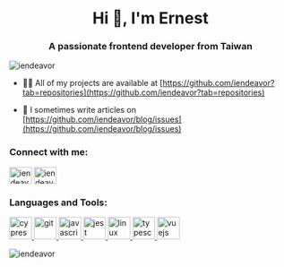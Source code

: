<h1 align="center">Hi 👋, I'm Ernest</h1>
<h3 align="center">A passionate frontend developer from Taiwan</h3>

<p align="left"> <img src="https://komarev.com/ghpvc/?username=iendeavor&label=Profile%20views&color=0e75b6&style=flat" alt="iendeavor" /> </p>

- 👨‍💻 All of my projects are available at [https://github.com/iendeavor?tab=repositories](https://github.com/iendeavor?tab=repositories)

- 📝 I sometimes write articles on [https://github.com/iendeavor/blog/issues](https://github.com/iendeavor/blog/issues)

<h3 align="left">Connect with me:</h3>
<p align="left">
<a href="https://codesandbox.com/iendeavor" target="blank"><img align="center" src="https://cdn.jsdelivr.net/npm/simple-icons@3.0.1/icons/codesandbox.svg" alt="iendeavor" height="30" width="40" /></a>
<a href="https://www.leetcode.com/iendeavor" target="blank"><img align="center" src="https://cdn.jsdelivr.net/npm/simple-icons@3.0.1/icons/leetcode.svg" alt="iendeavor" height="30" width="40" /></a>
</p>

<h3 align="left">Languages and Tools:</h3>
<p align="left"> <a href="https://www.cypress.io" target="_blank"> <img src="https://raw.githubusercontent.com/simple-icons/simple-icons/6e46ec1fc23b60c8fd0d2f2ff46db82e16dbd75f/icons/cypress.svg" alt="cypress" width="40" height="40"/> </a> <a href="https://git-scm.com/" target="_blank"> <img src="https://www.vectorlogo.zone/logos/git-scm/git-scm-icon.svg" alt="git" width="40" height="40"/> </a> <a href="https://developer.mozilla.org/en-US/docs/Web/JavaScript" target="_blank"> <img src="https://devicons.github.io/devicon/devicon.git/icons/javascript/javascript-original.svg" alt="javascript" width="40" height="40"/> </a> <a href="https://jestjs.io" target="_blank"> <img src="https://www.vectorlogo.zone/logos/jestjsio/jestjsio-icon.svg" alt="jest" width="40" height="40"/> </a> <a href="https://www.linux.org/" target="_blank"> <img src="https://devicons.github.io/devicon/devicon.git/icons/linux/linux-original.svg" alt="linux" width="40" height="40"/> </a> <a href="https://www.typescriptlang.org/" target="_blank"> <img src="https://devicons.github.io/devicon/devicon.git/icons/typescript/typescript-original.svg" alt="typescript" width="40" height="40"/> </a> <a href="https://vuejs.org/" target="_blank"> <img src="https://devicons.github.io/devicon/devicon.git/icons/vuejs/vuejs-original-wordmark.svg" alt="vuejs" width="40" height="40"/> </a> </p>

<p><img align="center" src="https://github-readme-stats.vercel.app/api/top-langs?username=iendeavor&show_icons=true&locale=en&layout=compact" alt="iendeavor" /></p>
